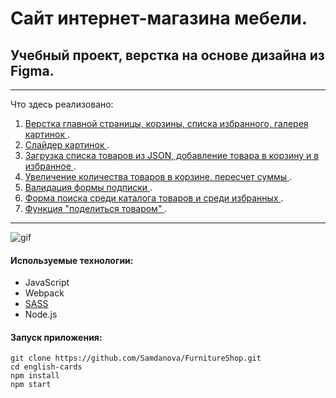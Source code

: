 # Сайт интернет-магазина мебели.
## Учебный проект, верстка на основе дизайна из Figma.
---

Что здесь реализовано:

1. <ins> Верстка главной страницы, корзины, списка избранного, галерея картинок </ins>. <br>
2. <ins> Слайдер картинок </ins>. <br>
3. <ins> Загрузка списка товаров из JSON, добавление товара в корзину и в избранное </ins>. <br>
4. <ins> Увеличение количества товаров в корзине, пересчет суммы </ins>. <br>
5. <ins> Валидация формы подписки </ins>. <br>
6. <ins> Форма поиска среди каталога товаров и среди избранных </ins>. <br>
7. <ins> Функция "поделиться товаром" </ins>. <br>
---


![gif](https://github.com/Samdanova/FurnitureShop/blob/main/src/images/ver1.gif)

#### Используемые технологии:

- JavaScript
- Webpack
- [SASS](https://sass-lang.com/)
- Node.js

#### Запуск приложения:

```
git clone https://github.com/Samdanova/FurnitureShop.git
cd english-cards
npm install
npm start
```
